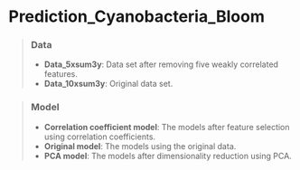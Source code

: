 # Prediction_Cyanobacteria_Bloom

> ### Data
> * **Data_5xsum3y**: Data set after removing five weakly correlated features.
> * **Data_10xsum3y**: Original data set.

> ### Model
> * **Correlation coefficient model**: The models after feature selection using correlation coefficients.
> * **Original model**: The models using the original data.
> * **PCA model**: The models after dimensionality reduction using PCA.

